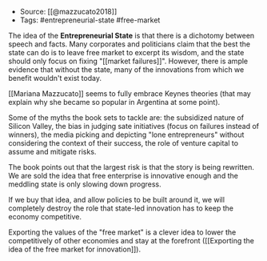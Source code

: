 
- Source: [[@mazzucato2018]]
- Tags: #entrepreneurial-state #free-market

The idea of the **Entrepreneurial State** is that there is a dichotomy between speech and facts. Many corporates and politicians claim that the best the state can do is to leave free market to excerpt its wisdom, and the state should only focus on fixing "[[market failures]]". However, there is ample evidence that without the state, many of the innovations from which we benefit wouldn't exist today. 

[[Mariana Mazzucato]] seems to fully embrace Keynes theories (that may explain why she became so popular in Argentina at some point). 

Some of the myths the book sets to tackle are: the subsidized nature of Silicon Valley, the bias in judging sate initiatives (focus on failures instead of winners), the media picking and depicting "lone entrepreneurs" without considering the context of their success, the role of venture capital to assume and mitigate risks. 

The book points out that the largest risk is that the story is being rewritten. We are sold the idea that free enterprise is innovative enough and the meddling state is only slowing down progress. 

If we buy that idea, and allow policies to be built around it, we will completely destroy the role that state-led innovation has to keep the economy competitive. 

Exporting the values of the "free market" is a clever idea to lower the competitively of other economies and stay at the forefront ([[Exporting the idea of the free market for innovation]]). 